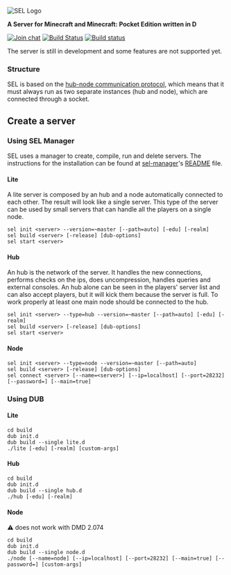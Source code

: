 ![SEL Logo](https://i.imgur.com/cTu1FE5.png)

**A Server for Minecraft and Minecraft: Pocket Edition written in D**

[![Join chat](https://badges.gitter.im/Join%20Chat.svg)](https://gitter.im/sel-project/Lobby)
[![Build Status](https://travis-ci.org/sel-project/sel-server.svg?branch=master)](https://travis-ci.org/sel-project/sel-server)
[![Build status](https://ci.appveyor.com/api/projects/status/9siwvb0p8l9yhx77?svg=true)](https://ci.appveyor.com/project/Kripth/sel-server)

The server is still in development and some features are not supported yet.

### Structure

SEL is based on the [hub-node communication protocol](https://sel-utils.github.io/hncom/2.html), which means that it must always run as two separate instances (hub and node), which are connected through a socket.

## Create a server

### Using SEL Manager

SEL uses a manager to create, compile, run and delete servers. The instructions for the installation can be found at [sel-manager](https://github.com/sel-project/sel-manager/tree/sel-server-2)'s [README](https://github.com/sel-project/sel-manager/blob/sel-server-2/README.md) file.

#### Lite

A lite server is composed by an hub and a node automatically connected to each other. The result will look like a single server. This type of the server can be used by small servers that can handle all the players on a single node.

```
sel init <server> --version=~master [--path=auto] [-edu] [-realm]
sel build <server> [-release] [dub-options]
sel start <server>
```

#### Hub

An hub is the network of the server. It handles the new connections, performs checks on the ips, does uncompression, handles queries and external consoles. An hub alone can be seen in the players' server list and can also accept players, but it will kick them because the server is full. To work properly at least one main node should be connected to the hub.

```
sel init <server> --type=hub --version=~master [--path=auto] [-edu] [-realm]
sel build <server> [-release] [dub-options]
sel start <server>
```

#### Node

```
sel init <server> --type=node --version=~master [--path=auto]
sel build <server> [-release] [dub-options]
sel connect <server> [--name=<server>] [--ip=localhost] [--port=28232] [--password=] [--main=true]
```

### Using DUB

#### Lite

```
cd build
dub init.d
dub build --single lite.d
./lite [-edu] [-realm] [custom-args]
```

#### Hub

```
cd build
dub init.d
dub build --single hub.d
./hub [-edu] [-realm]
```

#### Node

:warning: does not work with DMD 2.074

```
cd build
dub init.d
dub build --single node.d
./node [--name=node] [--ip=localhost] [--port=28232] [--main=true] [--password=] [custom-args]
```
